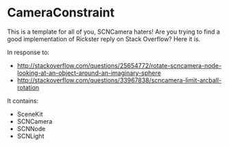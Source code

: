 # CameraConstraint
This is a template for all of you, SCNCamera haters! Are you trying to find a good implementation of Rickster reply on Stack Overflow? Here it is.

In response to: 

-  <http://stackoverflow.com/questions/25654772/rotate-scncamera-node-looking-at-an-object-around-an-imaginary-sphere>
-  <http://stackoverflow.com/questions/33967838/scncamera-limit-arcball-rotation>

It contains:

- SceneKit
- SCNCamera
- SCNNode
- SCNLight
